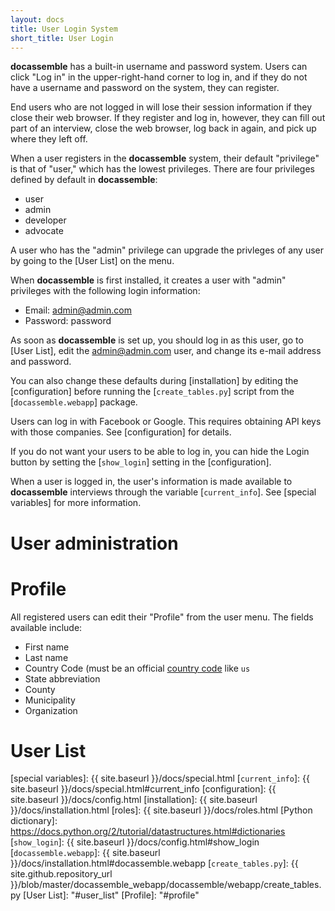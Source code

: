 ```yaml
---
layout: docs
title: User Login System
short_title: User Login
---
```


**docassemble** has a built-in username and password system.  Users
can click "Log in" in the upper-right-hand corner to log in, and if
they do not have a username and password on the system, they can
register.

End users who are not logged in will lose their session information if
they close their web browser.  If they register and log in, however,
they can fill out part of an interview, close the web browser, log
back in again, and pick up where they left off.

When a user registers in the **docassemble** system, their default
"privilege" is that of "user," which has the lowest privileges.  There are
four privileges defined by default in **docassemble**:

* user
* admin
* developer
* advocate

A user who has the "admin" privilege can upgrade the privleges of any
user by going to the [User List] on the menu.

When **docassemble** is first installed, it creates a user with
"admin" privileges with the following login information:

* Email: admin@admin.com
* Password: password

As soon as **docassemble** is set up, you should log in as this user,
go to [User List], edit the admin@admin.com user, and change its e-mail
address and password.

You can also change these defaults during [installation] by editing the
[configuration] before running the [`create_tables.py`] script from the
[`docassemble.webapp`] package.

Users can log in with Facebook or Google.  This requires obtaining API
keys with those companies.  See [configuration] for details.

If you do not want your users to be able to log in, you can hide the
Login button by setting the [`show_login`] setting in the
[configuration].

When a user is logged in, the user's information is made available to
**docassemble** interviews through the variable [`current_info`].  See
[special variables] for more information.

# User administration

# <a name="profile">Profile</a>

All registered users can edit their "Profile" from the user menu.  The
fields available include:

* First name
* Last name
* Country Code (must be an official [country code] like `us`
* State abbreviation
* County
* Municipality
* Organization

# <a name="user_list">User List</a>

[country code]: http://en.wikipedia.org/wiki/ISO_3166-1_alpha-2
[special variables]: {{ site.baseurl }}/docs/special.html
[`current_info`]: {{ site.baseurl }}/docs/special.html#current_info
[configuration]: {{ site.baseurl }}/docs/config.html
[installation]: {{ site.baseurl }}/docs/installation.html
[roles]: {{ site.baseurl }}/docs/roles.html
[Python dictionary]: https://docs.python.org/2/tutorial/datastructures.html#dictionaries
[`show_login`]: {{ site.baseurl }}/docs/config.html#show_login
[`docassemble.webapp`]: {{ site.baseurl }}/docs/installation.html#docassemble.webapp
[`create_tables.py`]: {{ site.github.repository_url }}/blob/master/docassemble_webapp/docassemble/webapp/create_tables.py
[User List]: "#user_list"
[Profile]: "#profile"
